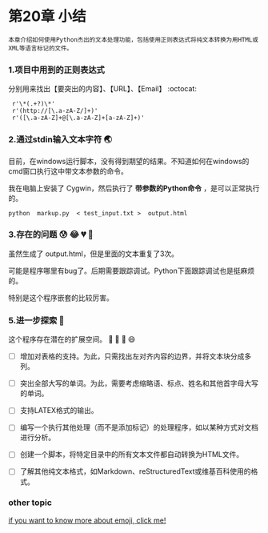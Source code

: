 # 第20章  小结

    本章介绍如何使用Python杰出的文本处理功能，包括使用正则表达式将纯文本转换为用HTML或XML等语言标记的文件。


### 1.项目中用到的正则表达式

分别用来找出【要突出的内容】、【URL】、【Email】 :octocat:

```
 r'\*(.+?)\*'
 r'(http://[\.a-zA-Z/]+)'
 r'([\.a-zA-Z]+@[\.a-zA-Z]+[a-zA-Z]+)'
```

### 2.通过stdin输入文本字符   :earth_asia:

目前，在windows运行脚本，没有得到期望的结果。不知道如何在windows的cmd窗口执行这中带文本参数的命令。

我在电脑上安装了 Cygwin，然后执行了 **带参数的Python命令** ，是可以正常执行的。

```
python  markup.py  < test_input.txt >  output.html 
```

### 3.存在的问题 :cold_sweat: :joy: :broken_heart: :muscle:

虽然生成了 output.html，但是里面的文本重复了3次。

可能是程序哪里有bug了。后期需要跟踪调试。Python下面跟踪调试也是挺麻烦的。

特别是这个程序嵌套的比较厉害。

### 5.进一步探索  :100:

这个程序存在潜在的扩展空间。 :bicyclist: :gem: :memo:  :smile:

- [ ] 增加对表格的支持。为此，只需找出左对齐内容的边界，并将文本块分成多列。

- [ ] 突出全部大写的单词。为此，需要考虑缩略语、标点、姓名和其他首字母大写的单词。

- [ ] 支持LATEX格式的输出。

- [ ] 编写一个执行其他处理（而不是添加标记）的处理程序，如以某种方式对文档进行分析。

- [ ] 创建一个脚本，将特定目录中的所有文本文件都自动转换为HTML文件。

- [ ] 了解其他纯文本格式，如Markdown、reStructuredText或维基百科使用的格式。

### other topic

[if you want to know more about emoji, click me!](https://www.webfx.com/tools/emoji-cheat-sheet/)



